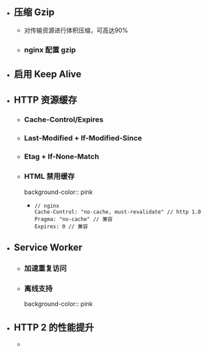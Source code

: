 - ## 压缩 Gzip
	- 对传输资源进行体积压缩，可高达90%
	- ### nginx 配置 gzip
- ## 启用 Keep Alive
- ## HTTP 资源缓存
	- ### Cache-Control/Expires
	- ### Last-Modified + If-Modified-Since
	- ### Etag + If-None-Match
	- ### HTML 禁用缓存
	  background-color:: pink
		- ```
		  // nginx
		  Cache-Control: "no-cache, must-revalidate" // http 1.0
		  Pragma: "no-cache" // 兼容
		  Expires: 0 // 兼容
		  ```
- ## Service Worker
	- ### 加速重复访问
	- ### 离线支持
	  background-color:: pink
- ## HTTP 2 的性能提升
	-